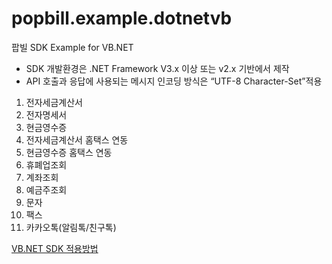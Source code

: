 ﻿popbill.example.dotnetvb
======================

팝빌 SDK Example for VB.NET

+ SDK 개발환경은 .NET Framework V3.x 이상 또는 v2.x 기반에서 제작
+ API 호출과 응답에 사용되는 메시지 인코딩 방식은 “UTF-8 Character-Set”적용

1. 전자세금계산서
2. 전자명세서
3. 현금영수증
4. 전자세금계산서 홈택스 연동
5. 현금영수증 홈택스 연동
6. 휴폐업조회
7. 계좌조회
8. 예금주조회
9. 문자
10. 팩스
11. 카카오톡(알림톡/친구톡)

[VB.NET SDK 적용방법](https://docs.popbill.com/taxinvoice/tutorial/dotnet)
